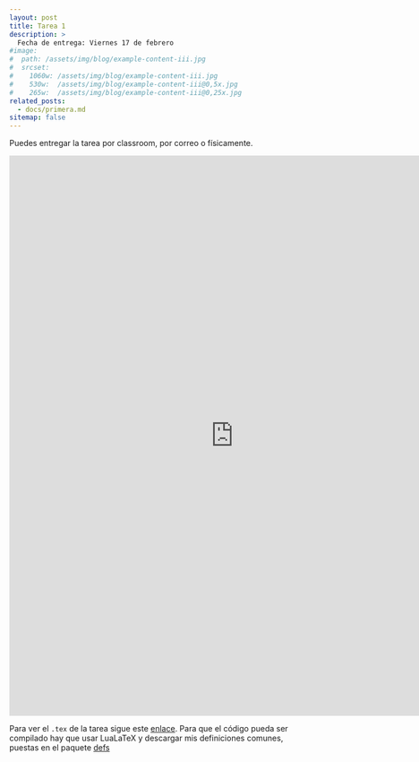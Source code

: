 ```yaml
---
layout: post
title: Tarea 1
description: >
  Fecha de entrega: Viernes 17 de febrero
#image: 
#  path: /assets/img/blog/example-content-iii.jpg
#  srcset:
#    1060w: /assets/img/blog/example-content-iii.jpg
#    530w:  /assets/img/blog/example-content-iii@0,5x.jpg
#    265w:  /assets/img/blog/example-content-iii@0,25x.jpg
related_posts:
  - docs/primera.md
sitemap: false
---
```


<p>Puedes entregar la tarea por classroom, por correo o físicamente.</p>

<embed src="https://ljtc.github.io/topos/LaTeX/tarea1.pdf" width=800 height=1000 type="application/pdf" />

Para ver el `.tex` de la tarea sigue este [enlace](https://ljtc.github.io/topos/LaTeX/tarea1.tex). Para que el código pueda ser compilado hay que usar LuaLaTeX y descargar mis definiciones comunes, puestas en el paquete 
[defs](https://ljtc.github.io/topos/assets/defs.sty)
